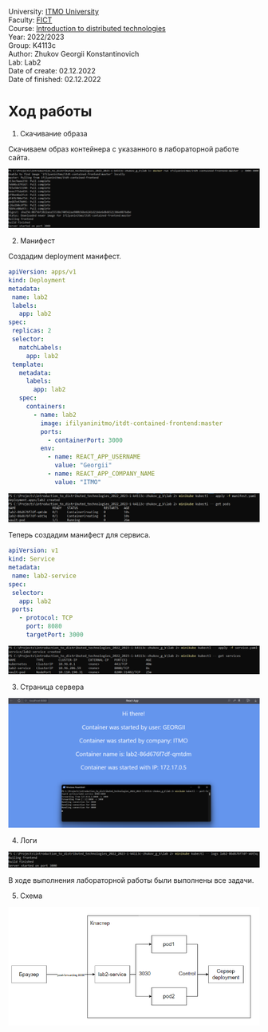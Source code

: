 University: [ITMO University](https://itmo.ru/ru/)  
Faculty: [FICT](https://fict.itmo.ru)  
Course: [Introduction to distributed technologies](https://github.com/itmo-ict-faculty/introduction-to-distributed-technologies)  
Year: 2022/2023  
Group: K4113c  
Author: Zhukov Georgii Konstantinovich  
Lab: Lab2  
Date of create: 02.12.2022  
Date of finished: 02.12.2022  

# Ход работы
1) Скачивание образа  

Скачиваем образ контейнера с указанного в лабораторной работе сайта.  

 ![docker-run.png](screenshots/docker-run.png)  
 
 2) Манифест  
 
 Создадим deployment манифест.    
 ```yaml
apiVersion: apps/v1
kind: Deployment
metadata:
  name: lab2
  labels:
    app: lab2
spec:
  replicas: 2
  selector:
    matchLabels:
      app: lab2
  template:
    metadata:
      labels:
        app: lab2
    spec:
      containers:
        - name: lab2
          image: ifilyaninitmo/itdt-contained-frontend:master
          ports:
            - containerPort: 3000
          env:
            - name: REACT_APP_USERNAME
              value: "Georgii"
            - name: REACT_APP_COMPANY_NAME
              value: "ITMO"
```
 ![apply-manifest.png](screenshots/apply-manifest.png) 
 
Теперь создадим манифест для сервиса.  
 ```yaml
apiVersion: v1
kind: Service
metadata:
  name: lab2-service
spec:
  selector:
    app: lab2
  ports:
    - protocol: TCP
      port: 8080
      targetPort: 3000
```  
![apply-service.png](screenshots/apply-service.png) 

3) Страница сервера

![react-app.png](screenshots/react-app.png)  

4) Логи

![logs.png](screenshots/logs.png)  

В ходе выполнения лабораторной работы были выполнены все задачи.  

5) Схема

![scheme.png](screenshots/scheme.png) 
